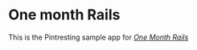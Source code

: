 # One month Rails

This is the Pintresting sample app for
[*One Month Rails*](https://github.com/Dazza17/pintresting)